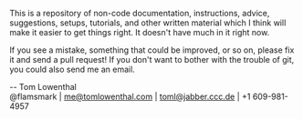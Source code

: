 This is a repository of non-code documentation, instructions, advice, suggestions, setups, tutorials, and other written material which I think will make it easier to get things right. It doesn't have much in it right now.

If you see a mistake, something that could be improved, or so on, please fix it and send a pull request! If you don't want to bother with the trouble of git, you could also send me an email.

--
Tom Lowenthal  
@flamsmark | <me@tomlowenthal.com> | toml@jabber.ccc.de | +1 609-981-4957
